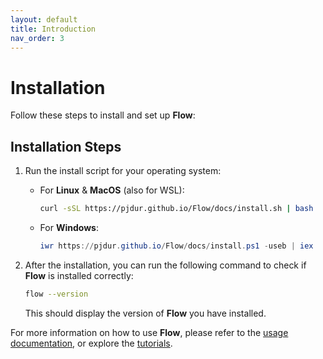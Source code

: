 ```yaml
---
layout: default
title: Introduction
nav_order: 3
---
```


# Installation

Follow these steps to install and set up **Flow**:

## Installation Steps

1. Run the install script for your operating system:
   - For **Linux** & **MacOS** (also for WSL): 
     ```bash
     curl -sSL https://pjdur.github.io/Flow/docs/install.sh | bash
     ```
   - For **Windows**: 
     ```powershell
     iwr https://pjdur.github.io/Flow/docs/install.ps1 -useb | iex
     ```

2. After the installation, you can run the following command to check if **Flow** is installed correctly:
   ```bash
   flow --version
   ```
   This should display the version of **Flow** you have installed.

For more information on how to use **Flow**, please refer to the [usage documentation](usage.md), or explore the [tutorials](tutorials.md).